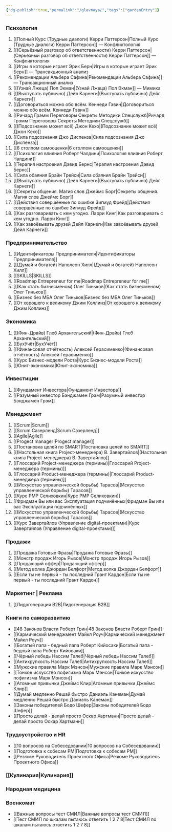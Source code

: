 ```yaml
---
{"dg-publish":true,"permalink":"/glavnaya/","tags":["gardenEntry"]}
---
```


### Психология
1. [[Полный Курс (Трудные диалоги) Керри Паттерсон\|Полный Курс (Трудные диалоги) Керри Паттерсон]] — Конфликтология
2. [[(Серьёзный разговор об ответственности) Керри Паттерсон\|(Серьёзный разговор об ответственности) Керри Паттерсон]] — Конфликтология
3. [[Игры в которые играет Эрик Берн\|Игры в которые играет Эрик Берн]] — Трансакционный анализ
4. [[Рекомендации Альбера Сафина\|Рекомендации Альбера Сафина]] — Трансакционный анализ
5. [[(Узнай Лжеца) Пол Экман\|(Узнай Лжеца) Пол Экман]] — Мимика
6. [[(Выступать публично) Дейл Карнеги\|(Выступать публично) Дейл Карнеги]]
7. [[Договориться можно обо всём. Кеннеди Гэвин\|Договориться можно обо всём. Кеннеди Гэвин]]
8. [[Ричард Грэмм Переговоры Секреты Методики Спецслужб\|Ричард Грэмм Переговоры Секреты Методики Спецслужб]]
9.  [[(Подсознание может всё) Джон Кехо\|(Подсознание может всё) Джон Кехо]]
10. [[Сила подсознания Джо Диспенза\|Сила подсознания Джо Диспенза]]
11. [[6 столпом самооценки\|6 столпом самооценки]]
12. [[Психология влияния Роберт Чалдини\|Психология влияния Роберт Чалдини]]
13. [[Терапия настроения Дэвид Бернс\|Терапия настроения Дэвид Бернс]]
14. [[Сила обаяния Брайн Трейси\|Сила обаяния Брайн Трейси]]
15. [[(Выступать публично) Дейл Карнеги\|(Выступать публично) Дейл Карнеги]]
16. [[Секреты общения. Магия слов Джеймс Борг\|Секреты общения. Магия слов Джеймс Борг]]
17. [[Действия совершённые по ошибке Зигмуд Фрейд\|Действия совершённые по ошибке Зигмуд Фрейд]]
18. [[Как разговаривать с кем угодно. Ларри Кинг\|Как разговаривать с кем угодно. Ларри Кинг]]
19. [[Как завоёвывать друзей Дейл Карнеги\|Как завоёвывать друзей Дейл Карнеги]]
### Предпринимательство
1. [[Идентификаторы Предпринимателя\|Идентификаторы Предпринимателя]]
2. [[(Думай и богатей) Наполеон Хилл\|(Думай и богатей) Наполеон Хилл]]
3. [[SKILLS\|SKILLS]]
4. [[Roadmap Entrepreneur for me\|Roadmap Entrepreneur for me]]
5. [[(Как стать бизнесменом) Олег Тиньков\|(Как стать бизнесменом) Олег Тиньков]]
6. [[Бизнес без МБА Олег Тиньков\|Бизнес без МБА Олег Тиньков]]
7. [[От хорошего к великому Джим Коллинз\|От хорошего к великому Джим Коллинз]]
### Экономика
1. [[(Фин-Драйв) Глеб Архангельский\|(Фин-Драйв) Глеб Архангельский]]
2. [[БухУчёт\|БухУчёт]]
3. [[(Финансовая отчётность) Алексей Герасименко\|(Финансовая отчётность) Алексей Герасименко]]
4. [[Курс Бизнес-модели Роста\|Курс Бизнес-модели Роста]]
5. [[Юнит-экономика\|Юнит-экономика]]
### Инвестиции
1. [[Фундамент Инвестора\|Фундамент Инвестора]] 
2. [[Разумный инвестор Бэнджамен Грэм\|Разумный инвестор Бэнджамен Грэм]]
### Менеджмент
1. [[Scrum\|Scrum]]
2. [[Scrum Сазерленд\|Scrum Сазерленд]]
3. [[Agile\|Agile]]
4. [[Progect manager\|Progect manager]]
5. [[Постановка целей по SMART\|Постановка целей по SMART]]
6. [[(Настольная книга Project-менеджера) В. Завертайлов\|(Настольная книга Project-менеджера) В. Завертайлов]]
7. [[Глоссарий Project-менеджера (термины)\|Глоссарий Project-менеджера (термины)]]
8. [[Глоссарий Product-менеджера (термины)\|Глоссарий Product-менеджера (термины)]]
9. [[(Искусство управленческой борьбы) Тарасов\|(Искусство управленческой борьбы) Тарасов]]
10. [[Курс PMP Селиховкин\|Курс PMP Селиховкин]]
11. [[Фридман Вы или вас Эксплуатация подчинённых\|Фридман Вы или вас Эксплуатация подчинённых]]
12. [[(Искусство управленческой борьбы) Тарасов\|(Искусство управленческой борьбы) Тарасов]]
13. [[Курс Завертайлов (Управление digital-проектами)\|Курс Завертайлов (Управление digital-проектами)]]
### Продажи
1. [[Продажа Готовые Фразы\|Продажа Готовые Фразы]]
2. [[Монстр продаж Игорь Рызов\|Монстр продаж Игорь Рызов]]
3. [[Продающий оффер\|Продающий оффер]]
4. [[Метод волка Джордан Белфорт\|Метод волка Джордан Белфорт]] 
5. [[Если ты не первый - ты последний Грант Кардон\|Если ты не первый - ты последний Грант Кардон]]

### Маркетинг | Реклама
1. [[Лидогенерация B2B\|Лидогенерация B2B]]
### Книги по саморазвитию
- [[48 Законов Власти Роберт Грин\|48 Законов Власти Роберт Грин]]
- [[Кармический менеджмент Майкл Роуч\|Кармический менеджмент Майкл Роуч]]
- [[Богатый папа - бедный папа Роберт Кийосаки\|Богатый папа - бедный папа Роберт Кийосаки]]
- [[Чёрный лебедь Нассим Талеб\|Чёрный лебедь Нассим Талеб]]
- [[Антихрупкость Нассим Талеб\|Антихрупкость Нассим Талеб]]
- [[Мужские правила Марк Мэнсон\|Мужские правила Марк Мэнсон]]
- [[Тонкое искусство пофигизма Марк Мэнсон\|Тонкое искусство пофигизма Марк Мэнсон]]
- [[Атомные привычки Джеймс Клир\|Атомные привычки Джеймс Клир]]
- [[Думай медленно Решай быстро Даниэль Канеман\|Думай медленно Решай быстро Даниэль Канеман]]
- [[Законы победителей Бодо Шефер\|Законы победителей Бодо Шефер]]
- [[Просто делай - делай просто Оскар Хартманн\|Просто делай - делай просто Оскар Хартманн]]
### Трудоустройство и HR
- [[10 вопросов на Собеседовании\|10 вопросов на Собеседовании]]
- [[Подготовка к собесам PM\|Подготовка к собесам PM]]
- [[Резюме Руководитель Проектного Офиса\|Резюме Руководитель Проектного Офиса]]
### [[Кулинария\|Кулинария]]

### Народная медицина 
### Военкомат
- [[Важные вопросы тест СМИЛ\|Важные вопросы тест СМИЛ]]
- [[Тест СМИЛ по шкалам пытаюсь ответить 1 2 7 8\|Тест СМИЛ по шкалам пытаюсь ответить 1 2 7 8]]